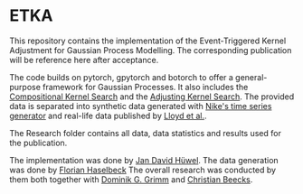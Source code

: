 # ETKA
 
This repository contains the implementation of the Event-Triggered Kernel Adjustment for Gaussian Process Modelling. The corresponding publication will be reference here after acceptance.

The code builds on pytorch, gpytorch and botorch to offer a general-purpose framework for Gaussian Processes. It also includes the [Compositional Kernel Search](https://proceedings.mlr.press/v28/duvenaud13.html) and the [Adjusting Kernel Search](https://ieeexplore.ieee.org/abstract/document/9671767). The provided data is separated into synthetic data generated with [Nike's time series generator](https://github.com/Nike-Inc/timeseries-generator) and real-life data published by [Lloyd et al.](https://github.com/jamesrobertlloyd/gpss-research/tree/master/data/tsdlr-renamed).

The Research folder contains all data, data statistics and results used for the publication.

The implementation was done by [Jan David Hüwel](https://scholar.google.de/citations?hl=de&user=cgg-hcMAAAAJ).
The data generation was done by [Florian Haselbeck](https://bit.cs.tum.de/team/florian-haselbeck/)
The overall research was conducted by them both together with [Dominik G. Grimm](https://bit.cs.tum.de/team/dominik-grimm/) and [Christian Beecks](https://www.fernuni-hagen.de/ds/).
